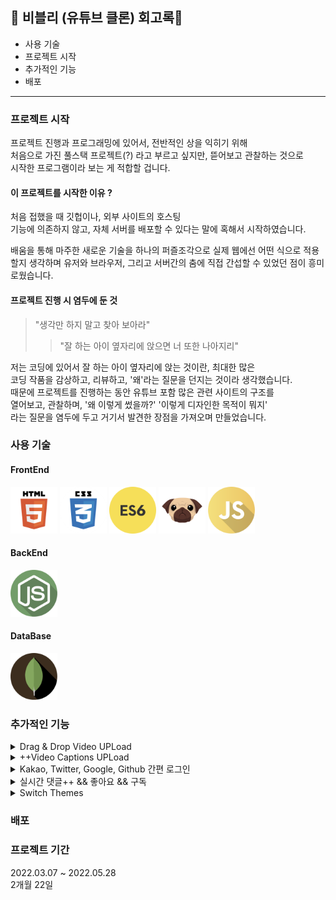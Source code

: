 ## 👀 비블리 (유튜브 클론) 회고록💭

- 사용 기술
- 프로젝트 시작
- 추가적인 기능
- 배포

---

### 프로젝트 시작

프로젝트 진행과 프로그래밍에 있어서, 전반적인 상을 익히기 위해  
처음으로 가진 풀스택 프로젝트(?) 라고 부르고 싶지만, 뜯어보고 관찰하는 것으로 <br>
시작한 프로그램이라 보는 게 적합할 겁니다.

#### 이 프로젝트를 시작한 이유 ?

처음 접했을 때 깃헙이나, 외부 사이트의 호스팅
<br>
기능에 의존하지 않고, 자체 서버를 배포할 수 있다는 말에 혹해서 시작하였습니다.

배움을 통해 마주한 새로운 기술을 하나의 퍼즐조각으로
실제 웹에선 어떤 식으로 적용할지 생각하며
유저와 브라우저, 그리고 서버간의 춤에 직접
간섭할 수 있었던 점이 흥미로웠습니다.

#### 프로젝트 진행 시 염두에 둔 것

> "생각만 하지 말고 찾아 보아라"
>
> > "잘 하는 아이 옆자리에 앉으면 너 또한 나아지리"

저는 코딩에 있어서 잘 하는 아이 옆자리에 앉는 것이란, 최대한 많은
<br>
코딩 작품을 감상하고, 리뷰하고, '왜'라는 질문을 던지는 것이라 생각했습니다.
<br>
때문에 프로젝트를 진행하는 동안 유튜브 포함 많은 관련 사이트의 구조를
<br>
열어보고, 관찰하며, '왜 이렇게 썼을까?' '이렇게 디자인한 목적이 뭐지'
<br>
라는 질문을 염두에 두고 거기서 발견한 장점을 가져오며 만들었습니다.

### 사용 기술

#### FrontEnd

<p>
<img src="./read_src/tech_icon/html5.png" width="75" height="75"/>
<img src="./read_src/tech_icon/css3.png" width="75" height="75"/>
<img src="./read_src/tech_icon/es6.png" width="75" height="75"/>
<img src="./read_src/tech_icon/pug.png" width="75" height="75"/>
<img src="./read_src/tech_icon/js.png" width="75" height="75"/>
</p>

#### BackEnd

<img src="./read_src/tech_icon/nodejs.png" width="75" height="75"/>

#### DataBase

<img src="./read_src/tech_icon/mongodb.png" width="75" height="75"/>

### 추가적인 기능

<details>
<summary>Drag & Drop Video UPLoad</summary>

#### Drag & Drop Video UPLoad

리액트 수업으로 넘아가기 전, 바닐라 JS로 가능한 한 모든 인터렉티브한 부분을 구현해 보고, 기반을 다지기 위해 만들어본 추가적인 기능입니다.

<!--코드 이미지-->
<details>
<summary>소스 코드 보기</summary>

##### ./src/client/js/dropUploadVideo.js

```
//when drop it
videoDragArea.addEventListener("dragover", (event) => {
    event.preventDefault();
    videoDragText.textContent = "Release to upload";
    videoDragArea.classList.add("active");
});

videoDragArea.addEventListener("dragleave", (event) => {
    videoDragText.textContent = "Drag & Drop";
    videoDragArea.classList.remove("active");
});

videoDragArea.addEventListener("drop", (event) => {
    event.preventDefault();

    videoDragText.textContent = "Calling video data. Please wait...";
    videoFile = event.dataTransfer.files[0];
    videoInputElement.files = event.dataTransfer.files;
    console.log(videoInputElement.files);
    videoInputElement.setAttribute("value", `${videoFile}`);
    displayVideoFile();
});

const displayVideoFile = () => {
    let fileType = videoFile.type;
    let validExtensions = ['video/mp4', 'video/mov', 'video/avi', 'video/mkv'];
    if(validExtensions.includes(fileType)) {
        let fileReader = new FileReader();
        fileReader.onload = () => {
            let fileURL = fileReader.result;
            let videoTag = `<video src="${fileURL}" autoplay controls>`;
            videoDragArea.innerHTML = videoTag;
        };
        fileReader.readAsDataURL(videoFile);
    } else {
        alert("Wrong file type. It supports .mp4 .mov .avi files.");
        videoDragArea.classList.remove("active");
    }
}
```

</details>

#### Before, 구현 중 마주한 문제 ?

파일 리더를 통해 원하는 html element 안에 fileURL이 들어간 비디오 태그를 집어넣어 drop된 비디오를 보여주는 방식으로 구현해 보았습니다.
<br>
비디오를 원하는 구역에 불러왔을 지라도, 원래 비디오 데이터를 받을 수 요소는 form에 있는 input이었기 때문에, 파일 드롭 후 제출 버튼 클릭 시, 데이터 베이스에 올라가지 않는 경우가 발생했습니다.

#### After, 이 문제를 고친 방법은 ?

비디오 파일을 읽어올 때, input element와 JS event dataTrasfer의 files 속성을 이용해, 파일 로딩 시 input 값을 부여하는 것으로, 이 문제가 발생하지 않도록 수정하였습니다.

<details>
<summary>적용 사진 보기</summary>

<img src="./read_src/screen_shot/videoDrop_sreen.gif" width="600"/>

</details>

</details>
<details>
<summary>++Video Captions UPLoad</summary>

#### Video Captions UPLoad

</details>
<details>
<summary>Kakao, Twitter, Google, Github 간편 로그인</summary>

#### Kakao, Twitter, Google, Github 소셜 간편 로그인

</details>
<details>
<summary>실시간 댓글++ && 좋아요 && 구독</summary>

#### 실시간 댓글++ && 좋아요 && 구독

</details>
<details>
<summary>Switch Themes</summary>

#### Switch Themes

</details>

### 배포

### 프로젝트 기간

2022.03.07 ~ 2022.05.28
<br>
2개월 22일

